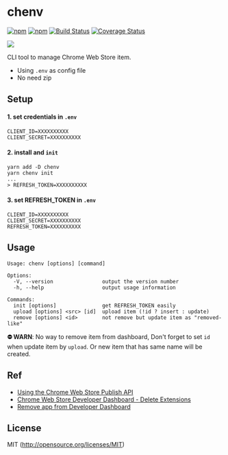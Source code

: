 # chenv

[![npm](https://img.shields.io/npm/v/chenv.svg?style=flat-square)](https://www.npmjs.com/package/chenv)
[![npm](https://img.shields.io/npm/dm/chenv.svg?style=flat-square)](https://www.npmjs.com/package/chenv)
[![Build Status](https://img.shields.io/travis/kthjm/chenv.svg?style=flat-square)](https://travis-ci.org/kthjm/chenv)
[![Coverage Status](https://img.shields.io/codecov/c/github/kthjm/chenv.svg?style=flat-square)](https://codecov.io/github/kthjm/chenv)

![](https://i1.wp.com/www.memories-of-movie.com/wp-content/uploads/2015/07/suiken02-1.jpg)

CLI tool to manage Chrome Web Store item.

- Using `.env` as config file
- No need zip

## Setup

#### 1. set credentials in `.env`
```
CLIENT_ID=XXXXXXXXXX
CLIENT_SECRET=XXXXXXXXXX
```
#### 2. install and `init`
```shell
yarn add -D chenv
yarn chenv init
...
> REFRESH_TOKEN=XXXXXXXXXX
```
#### 3. set REFRESH_TOKEN in `.env`
```
CLIENT_ID=XXXXXXXXXX
CLIENT_SECRET=XXXXXXXXXX
REFRESH_TOKEN=XXXXXXXXXX
```

## Usage

```shell
Usage: chenv [options] [command]

Options:
  -V, --version                output the version number
  -h, --help                   output usage information

Commands:
  init [options]               get REFRESH_TOKEN easily
  upload [options] <src> [id]  upload item (!id ? insert : update)
  remove [options] <id>        not remove but update item as "removed-like"
```
**⛔️ WARN**: No way to remove item from dashboard, Don't forget to set `id` when update item by `upload`. Or new item that has same name will be created.

## Ref
- [Using the Chrome Web Store Publish API](https://developer.chrome.com/webstore/using_webstore_api)
- [Chrome Web Store Developer Dashboard - Delete Extensions](https://groups.google.com/a/chromium.org/forum/#!topic/chromium-apps/4lu5AkM6bZw)
- [Remove app from Developer Dashboard](https://groups.google.com/a/chromium.org/forum/m/#!topic/chromium-apps/Orx2vQD-PSk)

## License
MIT (http://opensource.org/licenses/MIT)
